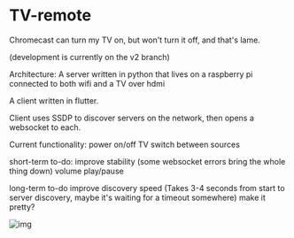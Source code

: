 # TV-remote
Chromecast can turn my TV on, but won't turn it off, and that's lame.

(development is currently on the v2 branch)

Architecture:
A server written in python that lives on a raspberry pi connected to both wifi and a TV over hdmi

A client written in flutter. 

Client uses SSDP to discover servers on the network, then opens a websocket to each. 

Current functionality:
power on/off TV
switch between sources

short-term to-do:
improve stability (some websocket errors bring the whole thing down)
volume
play/pause

long-term to-do
improve discovery speed (Takes 3-4 seconds from start to server discovery, maybe it's waiting for a timeout somewhere)
make it pretty?


![img](https://imgur.com/f43ipyw)
